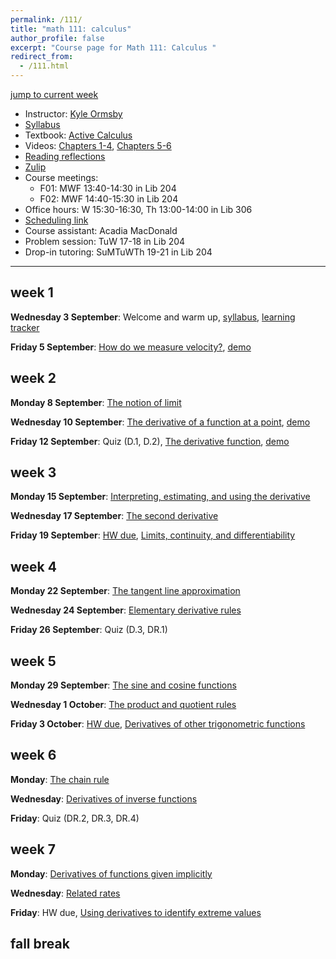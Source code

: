 ```yaml
---
permalink: /111/
title: "math 111: calculus"
author_profile: false
excerpt: "Course page for Math 111: Calculus "
redirect_from: 
  - /111.html
---
```


[jump to current week](#week-5)  

  - Instructor: [Kyle Ormsby](kyleormsby.github.io)
  - [Syllabus](/files/111fall25/111F01F02_syllabus.pdf)
  - Textbook: [Active Calculus](https://activecalculus.org/acs2e/)
  - Videos: [Chapters 1-4](https://www.youtube.com/playlist?list=PL9bIjQJDwfGuXQHuS5Jkmum_CFILoCZX-), [Chapters 5-6](https://www.youtube.com/playlist?list=PL9bIjQJDwfGtewW75Nw7PnGNSkfqwAm3v)
  - [Reading reflections](https://docs.google.com/forms/d/e/1FAIpQLSd96ciBCGuT8PwRP9BCgPyGX9RjLKlX3jA72CQhwt1rdRaRDg/viewform)
  - [Zulip](https://math111f01f02-2025.zulipchat.com)
  - Course meetings:
    - F01: MWF 13:40-14:30 in Lib 204
    - F02: MWF 14:40-15:30 in Lib 204
  - Office hours: W 15:30-16:30, Th 13:00-14:00 in Lib 306
  - [Scheduling link](https://calendar.notion.so/meet/kyleormsby/office)
  - Course assistant: Acadia MacDonald
  - Problem session: TuW 17-18 in Lib 204
  - Drop-in tutoring: SuMTuWTh 19-21 in Lib 204

---

## week 1

**Wednesday 3 September**: Welcome and warm up, [syllabus](/files/111fall25/111F01F02_syllabus.pdf), [learning tracker](https://docs.google.com/spreadsheets/d/1kQJSsownvNRTJtnG168zJCUCUWCPNhpPiioZoSMIN_E/edit?usp=sharing)

**Friday 5 September**: [How do we measure velocity?](https://activecalculus.org/single2e/sec-1-1-vel.html), [demo](https://www.desmos.com/calculator/vahuvi4ht1)

## week 2

**Monday 8 September**: [The notion of limit](https://activecalculus.org/single2e/sec-1-2-lim.html)

**Wednesday 10 September**: [The derivative of a function at a point](https://activecalculus.org/single2e/sec-1-3-derivative-pt.html), [demo](https://www.desmos.com/calculator/pyqgmvhl5x)

**Friday 12 September**: Quiz (D.1, D.2), [The derivative function](https://activecalculus.org/single2e/sec-1-4-derivative-fxn.html), [demo](https://www.desmos.com/calculator/kmbntnx6xf)

## week 3

**Monday 15 September**: [Interpreting, estimating, and using the derivative](https://activecalculus.org/single2e/sec-1-5-units.html)

**Wednesday 17 September**: [The second derivative](https://activecalculus.org/single2e/sec-1-6-second-d.html)

**Friday 19 September**: [HW due](/files/111fall25/hw/week03.pdf), [Limits, continuity, and differentiability](https://activecalculus.org/single2e/sec-1-7-lim-cont-diff.html)

## week 4

**Monday 22 September**: [The tangent line approximation](https://activecalculus.org/single2e/sec-1-8-tan-line-approx.html)

**Wednesday 24 September**: [Elementary derivative rules](https://activecalculus.org/single2e/sec-2-1-elem-rules.html)

**Friday 26 September**: Quiz (D.3, DR.1)


## week 5

**Monday 29 September**: [The sine and cosine functions](https://activecalculus.org/single2e/sec-2-2-sin-cos.html)

**Wednesday 1 October**: [The product and quotient rules](https://activecalculus.org/single2e/sec-2-3-prod-quot.html)

**Friday 3 October**: [HW due](/files/111fall25/hw/week05.pdf), [Derivatives of other trigonometric functions](https://activecalculus.org/single2e/sec-2-4-other-trig.html)

## week 6

**Monday**: [The chain rule](https://activecalculus.org/single2e/sec-2-5-chain.html)

**Wednesday**: [Derivatives of inverse functions](https://activecalculus.org/single2e/sec-2-6-inverse.html)

**Friday**: Quiz (DR.2, DR.3, DR.4)

## week 7

**Monday**: [Derivatives of functions given implicitly](https://activecalculus.org/single2e/sec-2-7-implicit.html)

**Wednesday**: [Related rates](https://activecalculus.org/single2e/sec-3-1-rel-rates.html)

**Friday**: HW due, [Using derivatives to identify extreme values](https://activecalculus.org/single2e/sec-3-3-tests.html)

## fall break

<!--
## week 8

**Monday**:

**Wednesday**:

**Friday**:

## week 9

**Monday**:

**Wednesday**:

**Friday**:

## week 10

**Monday**:

**Wednesday**:

**Friday**:

## week 11

**Monday**:

**Wednesday**:

**Friday**:

## week 12

**Monday**:

**Wednesday**:

**Friday**:

## week 13

**Monday**:

**Wednesday**:

**Friday**:

## week 14

**Monday**:

**Wednesday**:

**Friday**:
-->